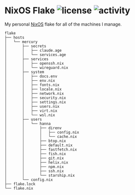 NixOS Flake
![license](https://badge.hanna.lol/license/0BSD)
![activity](https://badge.hanna.lol/activity/hanna/flake)
================================================================================

My personal [NixOS](https://nixos.org) flake for all of the machines I manage.

```
flake
├── hosts
│   └── mercury
│       ├── secrets
│       │   ├── claude.age
│       │   └── services.age
│       ├── services
│       │   ├── openssh.nix
│       │   └── wireguard.nix
│       ├── system
│       │   ├── docs.env
│       │   ├── env.nix
│       │   ├── fonts.nix
│       │   ├── locale.nix
│       │   ├── network.nix
│       │   ├── security.nix
│       │   ├── settings.nix
│       │   ├── users.nix
│       │   ├── virt.nix
│       │   └── wsl.nix
│       ├── users
│       │   └── hanna
│       │       ├── direnv
│       │       │   ├── config.nix
│       │       │   └── cache.nix
│       │       ├── btop.nix
│       │       ├── default.nix
│       │       ├── fastfetch.nix
│       │       ├── fish.nix
│       │       ├── git.nix
│       │       ├── helix.nix
│       │       ├── npm.nix
│       │       ├── ssh.nix
│       │       └── starship.nix
│       └── config.nix
├── flake.lock
└── flake.nix
```
